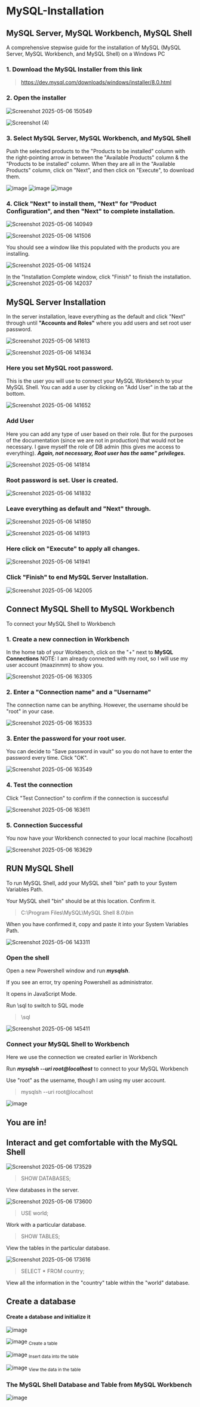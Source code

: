 # MySQL-Installation
## MySQL Server, MySQL Workbench, MySQL Shell
A comprehensive stepwise guide for the installation of MySQL (MySQL Server, MySQL Workbench, and MySQL Shell) on a Windows PC

### 1. Download the MySQL Installer from this link
> https://dev.mysql.com/downloads/windows/installer/8.0.html

### 2. Open the installer
![Screenshot 2025-05-06 150549](https://github.com/user-attachments/assets/1d99c3be-c755-4976-bb93-7b969dc34169)

![Screenshot (4)](https://github.com/user-attachments/assets/1ecaaf46-9b97-4101-8888-05209f100d20)

### 3. Select MySQL Server, MySQL Workbench, and MySQL Shell
Push the selected products to the "Products to be installed" column with the right-pointing arrow in between the "Available Products" column &  the "Products to be installed" column. When they are all in the "Available Products" column, click on "Next", and then click on "Execute", to download them.

![image](https://github.com/user-attachments/assets/04525905-b62c-4f0d-a367-5421c2384e04)
![image](https://github.com/user-attachments/assets/6fedf320-a2f2-4ef4-aef5-98f5a6baccbc)
![image](https://github.com/user-attachments/assets/cd8b5ce6-24ed-4c56-9b45-99fd44eb08e7)

### 4. Click "Next" to install them, "Next" for "Product Configuration", and then "Next" to complete installation.

![Screenshot 2025-05-06 140949](https://github.com/user-attachments/assets/484410f9-526c-43c7-9b83-66dce5a4af24)

![Screenshot 2025-05-06 141506](https://github.com/user-attachments/assets/99aa7e7d-325d-4acf-be01-58e99d7b39ad)

You should see a window like this populated with the products you are installing.

![Screenshot 2025-05-06 141524](https://github.com/user-attachments/assets/0ffc9601-67f6-4996-a474-642ee7b9e3a5)

In the "Installation Complete window, click "Finish" to finish the installation.
![Screenshot 2025-05-06 142037](https://github.com/user-attachments/assets/e9650184-4b3d-4a64-bb2e-866e94c862c3)


## MySQL Server Installation
In the server installation, leave everything as the default and click "Next" through until **"Accounts and Roles"** where you add users and set root user password.

![Screenshot 2025-05-06 141613](https://github.com/user-attachments/assets/3823b41c-5ed7-4360-9655-e35f69ec68b9)

![Screenshot 2025-05-06 141634](https://github.com/user-attachments/assets/93b58351-06f2-49ac-bb47-c23a93426b66)

### Here you set MySQL root password.
This is the user you will use to connect your MySQL Workbench to your MySQL Shell.
You can add a user by clicking on "Add User" in the tab at the bottom.

![Screenshot 2025-05-06 141652](https://github.com/user-attachments/assets/0decf173-7316-42d8-9b04-09049d8cb933)

### Add User
Here you can add any type of user based on their role. But for the purposes of the documentation (since we are not in production) that would not be necessary.
I gave myself the role of DB admin (this gives me access to everything). ***Again, not necessary, Root user has the same" privileges.***

![Screenshot 2025-05-06 141814](https://github.com/user-attachments/assets/6a7f81da-6bc2-496a-aeff-01f29f91b28a)

### Root password is set. User is created.

![Screenshot 2025-05-06 141832](https://github.com/user-attachments/assets/80f75e6a-6ec0-44fd-933c-ba3da9c458e7)

### Leave everything as default and "Next" through.

![Screenshot 2025-05-06 141850](https://github.com/user-attachments/assets/f4c2b93e-4fdd-42bf-b7b1-859ffbb87a9b)

![Screenshot 2025-05-06 141913](https://github.com/user-attachments/assets/a5f0a1bc-d3bc-4ebd-bf09-04fd7566bdd7)

### Here click on "Execute" to apply all changes.

![Screenshot 2025-05-06 141941](https://github.com/user-attachments/assets/43cd8173-2306-435d-92b7-98975309838b)

### Click "Finish" to end MySQL Server Installation.

![Screenshot 2025-05-06 142005](https://github.com/user-attachments/assets/ddf0470d-0f58-41ac-9bea-9f27870fef7b)

## Connect MySQL Shell to MySQL Workbench
To connect your MySQL Shell to Workbench
### 1. Create a new connection in Workbench
In the home tab of your Workbench, click on the "+" next to **MySQL Connections**
NOTE: I am already connected with my root, so I will use my user account (maazinmm) to show you.

![Screenshot 2025-05-06 163305](https://github.com/user-attachments/assets/3e12492a-bbc9-4725-b883-aaf82df85c2c)

### 2. Enter a "Connection name" and a "Username"
The connection name can be anything. However, the username should be "root" in your case.

![Screenshot 2025-05-06 163533](https://github.com/user-attachments/assets/3e282d64-b1bb-4191-833d-617cc7a5b56c)

### 3. Enter the password for your root user.
You can decide to "Save password in vault" so you do not have to enter the password every time.
Click "OK".

![Screenshot 2025-05-06 163549](https://github.com/user-attachments/assets/5a68f488-e71c-45c8-b7d1-70335d4bde6b)

### 4. Test the connection
Click "Test Connection" to confirm if the connection is successful

![Screenshot 2025-05-06 163611](https://github.com/user-attachments/assets/b60a1878-7fb5-48e5-aeac-35b5413f8ce0)

### 5. Connection Successful
You now have your Workbench connected to your local machine (localhost)

![Screenshot 2025-05-06 163629](https://github.com/user-attachments/assets/bf52a486-41fe-491b-82b1-15691979fffc)


## RUN MySQL Shell
To run MySQL Shell, add your MySQL shell "bin" path to your System Variables Path.

Your MySQL shell "bin" should be at this location. Confirm it.
> C:\Program Files\MySQL\MySQL Shell 8.0\bin

When you have confirmed it, copy and paste it into your System Variables Path.

![Screenshot 2025-05-06 143311](https://github.com/user-attachments/assets/d40711eb-581e-4db3-ad49-5af125611ac9)

### Open the shell 
Open a new Powershell window and run ***mysqlsh***. 

If you see an error, try opening Powershell as administrator.

It opens in JavaScript Mode. 

Run \sql to switch to SQL mode 
> \sql

![Screenshot 2025-05-06 145411](https://github.com/user-attachments/assets/1ec12263-11dd-4c4f-8eb3-700fe9dfa68b)

### Connect your MySQL Shell to Workbench
Here we use the connection we created earlier in Workbench

Run ***mysqlsh --uri root@localhost*** to connect to your MySQL Workbench

Use "root" as the username, though I am using my user account.
> mysqlsh --uri root@localhost

![image](https://github.com/user-attachments/assets/ca8e7e32-7344-422a-8fb9-609d33fd740f)

## You are in!

## Interact and get comfortable with the MySQL Shell

![Screenshot 2025-05-06 173529](https://github.com/user-attachments/assets/5dbc9626-ce13-4ce2-98e7-a92880d13607)
> SHOW DATABASES;

View databases in the server.

![Screenshot 2025-05-06 173600](https://github.com/user-attachments/assets/852a7c2d-6e4e-4262-a655-3acc039a8b21)

> USE world;

Work with a particular database.
> SHOW TABLES;

View the tables in the particular database.

![Screenshot 2025-05-06 173616](https://github.com/user-attachments/assets/1219a554-22e8-43ff-bf48-2155007e3d69)

> SELECT * FROM country;

View all the information in the "country" table within the "world" database.

## Create a database
#### Create a database and initialize it

![image](https://github.com/user-attachments/assets/09b485aa-d321-44aa-855e-1d7d5b49358a)

![image](https://github.com/user-attachments/assets/f378e31e-898d-4598-8600-cd8d1563d815)
<sub>Create a table</sub>

![image](https://github.com/user-attachments/assets/3aedfc70-8dc0-40b6-879a-bdfb218c37f8)
<sub>Insert data into the table</sub>

![image](https://github.com/user-attachments/assets/da84c093-cfbd-4929-a5b2-d943250618ed)
<sub>View the data in the table</sub>

### The MySQL Shell Database and Table from MySQL Workbench
![image](https://github.com/user-attachments/assets/78d9f170-2703-41f9-9474-aedb5c677fd6)
